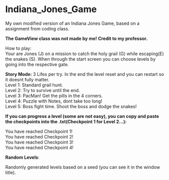 # Indiana_Jones_Game
My own modified version of an Indiana Jones Game, based on a assignment from coding class. 

**The GameView class was not made by me! Credit to my professor.**


How to play:   
Your are Jones (J) on a mission to catch the holy grail (G) while escaping(E) the snakes (S).
When through the start screen you can choose levels by going into the respective gate.

**Story Mode:**
3 Lifes per try. In the end the level reset and you can restart so it doesnt fully matter.  
Level 1: Standard grail hunt.  
Level 2: Try to survive until the end.  
Level 3: PacMan! Get the pills in the 4 corners.  
Level 4: Puzzle with Notes, dont take too long!  
Level 5: Boss fight time. Shoot the boss and dodge the snakes!



**If you can progress a level (some are not easy), you can copy and paste the checkpoints into the .txt(Checkpoint 1 for Level 2...):**

You have reached Checkpoint 1!  
You have reached Checkpoint 2!  
You have reached Checkpoint 3!  
You have reached Checkpoint 4!  

**Random Levels**:

Randomly generated levels based on a seed (you can see it in the window title).
